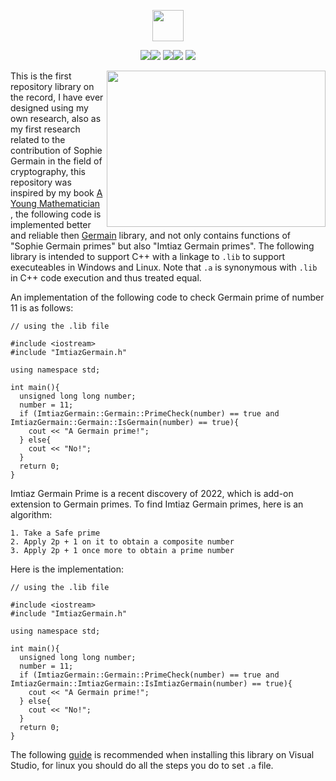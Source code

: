 <p align="center"><img src="https://img.shields.io/badge/IMTIAZ%20-GERMAIN-blue?style=for-the-badge&logo=appveyor" height="50"></p>
<p align="center"><img src="https://img.shields.io/github/issues/AitzazImtiaz/ImtiazGermain?style=social&logo=appveyor"><img src="https://img.shields.io/github/forks/AitzazImtiaz/ImtiazGermain?style=social&logo=appveyor"> <img src="https://img.shields.io/github/stars/AitzazImtiaz/ImtiazGermain?style=social&logo=appveyor"><img src="https://img.shields.io/github/license/AitzazImtiaz/ImtiazGermain?style=social&logo=appveyor"> <img src="https://img.shields.io/twitter/url?url=https%3A%2F%2Fgithub.com%2FAitzazImtiaz%2FImttiazGermain"></p>

<img align="right" src="https://github.com/AitzazImtiaz/Public-Images/blob/main/Untitled%20design.png" width="350" height="250">

This is the first repository library on the record, I have ever designed using my own research, also as my first research related to the contribution of Sophie Germain in the field of cryptography, this repository was inspired by my book [A Young Mathematician](https://www.amazon.fr/Young-Mathematician-English-Aitzaz-Imtiaz-ebook/dp/B0BCH5DWH9/ref=sr_1_1?crid=2C0LE6ACD90DB&keywords=aitzaz+imtiaz&qid=1662221351&sprefix=%2Caps%2C201&sr=8-1) , the following code is implemented better and reliable then [Germain](https://github.com/AitzazImtiaz/Germain) library, and not only contains functions of "Sophie Germain primes" but also "Imtiaz Germain primes". The following library is intended to support C++ with a linkage to ```.lib``` to support executeables in Windows and Linux. Note that ```.a``` is synonymous with ```.lib``` in C++ code execution and thus treated equal. 

An implementation of the following code to check Germain prime of number 11 is as follows:
```
// using the .lib file

#include <iostream>
#include "ImtiazGermain.h"

using namespace std;

int main(){
  unsigned long long number;
  number = 11;
  if (ImtiazGermain::Germain::PrimeCheck(number) == true and ImtiazGermain::Germain::IsGermain(number) == true){
    cout << "A Germain prime!";
  } else{
    cout << "No!";
  }
  return 0;
}
```
Imtiaz Germain Prime is a recent discovery of 2022, which is add-on extension to Germain primes. To find Imtiaz Germain primes, here is an algorithm:
```
1. Take a Safe prime
2. Apply 2p + 1 on it to obtain a composite number
3. Apply 2p + 1 once more to obtain a prime number
```
Here is the implementation:
```
// using the .lib file

#include <iostream>
#include "ImtiazGermain.h"

using namespace std;

int main(){
  unsigned long long number;
  number = 11;
  if (ImtiazGermain::Germain::PrimeCheck(number) == true and ImtiazGermain::ImtiazGermain::IsImtiazGermain(number) == true){
    cout << "A Germain prime!";
  } else{
    cout << "No!";
  }
  return 0;
}
```
The following [guide](https://www.learncpp.com/cpp-tutorial/a2-using-libraries-with-visual-studio-2005-express/) is recommended when installing this library on Visual Studio, for linux you should do all the steps you do to set ```.a``` file.
